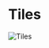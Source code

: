 Tiles
=====

![Tiles](https://s3.amazonaws.com/uploads.hipchat.com/83735/604403/VmlQTwP1Tjk6Ltk/tiles.gif)
